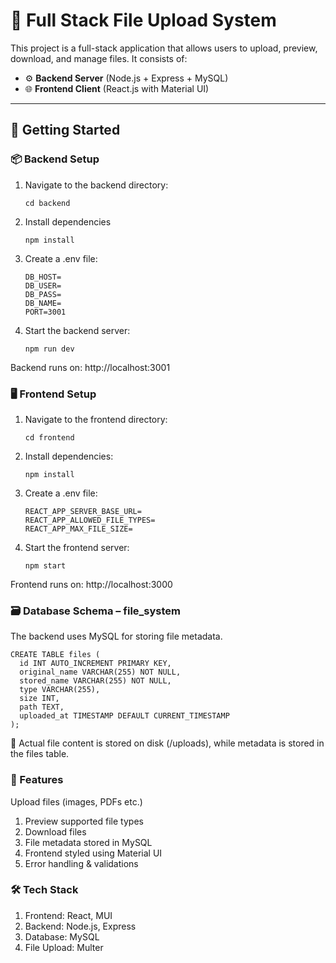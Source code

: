 # 📁 Full Stack File Upload System

This project is a full-stack application that allows users to upload, preview, download, and manage files. It consists of:

- ⚙️ **Backend Server** (Node.js + Express + MySQL)
- 🌐 **Frontend Client** (React.js with Material UI)

---

## 🚀 Getting Started

### 📦 Backend Setup

1. Navigate to the backend directory:

   ```
   cd backend
   ```

2. Install dependencies

   ```
   npm install
   ```

3. Create a .env file:

    ```
    DB_HOST=
    DB_USER=
    DB_PASS=
    DB_NAME=
    PORT=3001
    ```

4. Start the backend server:

    ```
    npm run dev
    ```

Backend runs on: http://localhost:3001


### 🖥 Frontend Setup

1. Navigate to the frontend directory:

    ```
    cd frontend
    ```

2. Install dependencies:

    ```
    npm install
    ```

3. Create a .env file:

    ```
    REACT_APP_SERVER_BASE_URL=
    REACT_APP_ALLOWED_FILE_TYPES=
    REACT_APP_MAX_FILE_SIZE=
    ```

3. Start the frontend server:

    ```
    npm start
    ```

Frontend runs on: http://localhost:3000

### 🗃 Database Schema – file_system

The backend uses MySQL for storing file metadata.

```
CREATE TABLE files (
  id INT AUTO_INCREMENT PRIMARY KEY,
  original_name VARCHAR(255) NOT NULL,
  stored_name VARCHAR(255) NOT NULL,
  type VARCHAR(255),
  size INT,
  path TEXT,
  uploaded_at TIMESTAMP DEFAULT CURRENT_TIMESTAMP
);
```

📝 Actual file content is stored on disk (/uploads), while metadata is stored in the files table.


### 🔧 Features
Upload files (images, PDFs etc.)

1. Preview supported file types
2. Download files
3. File metadata stored in MySQL
4. Frontend styled using Material UI
5. Error handling & validations

### 🛠 Tech Stack

1. Frontend: React, MUI
2. Backend: Node.js, Express
3. Database: MySQL
4. File Upload: Multer


